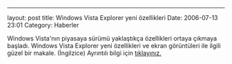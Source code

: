 ---
layout: post
title: Windows Vista Explorer yeni özellikleri
Date: 2006-07-13 23:01
Category: Haberler

Windows Vista'nın piyasaya sürümü yaklaştıkça özellikleri ortaya çıkmaya
başladı. Windows Vista Explorer yeni özellikleri ve ekran görüntüleri
ile ilgili güzel bir makale. (İngilzice) Ayrıntılı bilgi için
[tıklayınız.][]

  [tıklayınız.]: http://techrepublic.com.com/5102-10877-6093171.html
